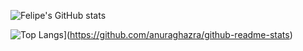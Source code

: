 ![Felipe's GitHub stats](https://github-readme-stats.vercel.app/api?username=SouzaHFelipe&theme=dark&show_icons=true)

![Top Langs](https://github-readme-stats.vercel.app/api/top-langs/?username=anuraghazra&hide_progress=true)](https://github.com/anuraghazra/github-readme-stats)

